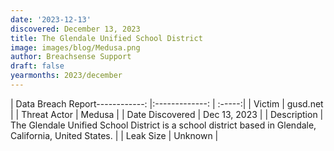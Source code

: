 ```yaml
---
date: '2023-12-13'
discovered: December 13, 2023
title: The Glendale Unified School District
image: images/blog/Medusa.png
author: Breachsense Support
draft: false
yearmonths: 2023/december
---
```


| Data Breach Report------------:     |:-------------:    | :-----:|
| Victim      | gusd.net      | 
| Threat Actor      | Medusa      | 
| Date Discovered      | Dec 13, 2023      | 
| Description      | The Glendale Unified School District is a school district based in Glendale, California, United States.      | 
| Leak Size      | Unknown      | 

